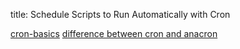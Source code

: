 
title: Schedule Scripts to Run Automatically with Cron


[cron-basics][]
[difference between cron and anacron][cron-anacron-diff]

[cron-basics]: https://www.adminschoice.com/crontab-quick-reference "Crontab basics"
[cron-guru]: https://crontab.guru/ "Crontab Guru to help get the right values"
[cron-anacron-diff]: https://askubuntu.com/a/848638 "Difference between Cron and Anacron"
